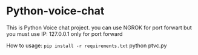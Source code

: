# Python-voice-chat

This is Python Voice chat project. you can use NGROK for port forwart but you must use IP: 127.0.0.1 only for port forward

How to usage:
<code>pip install -r requirements.txt</code>
python ptvc.py


